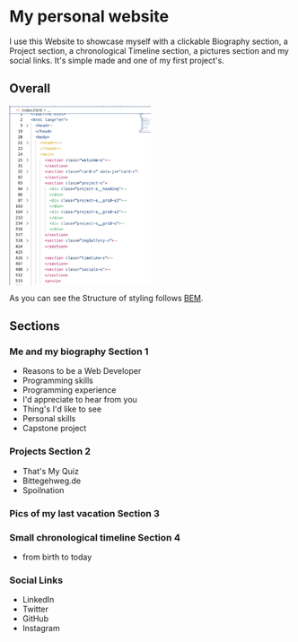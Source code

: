 # My personal website

I use this Website to showcase myself with a clickable Biography section, a Project section, a chronological Timeline section, a pictures section and my social links. It's simple made and one of my first project's.

## Overall

<div><img src="./assets/readmeFile/readmeBEM1.png" width=50% align="middle"></div>

As you can see the Structure of styling follows
<a href="http://getbem.com/introduction">BEM</a>.

<!-- this is why the CSS files are organized according to their corresponding component. -->

## Sections

### Me and my biography Section 1

- Reasons to be a Web Developer
- Programming skills
- Programming experience
- I'd appreciate to hear from you
- Thing's I'd like to see
- Personal skills
- Capstone project

### Projects Section 2

- That's My Quiz
- Bittegehweg.de
- Spoilnation

### Pics of my last vacation Section 3

### Small chronological timeline Section 4

- from birth to today

### Social Links

- LinkedIn
- Twitter
- GitHub
- Instagram
